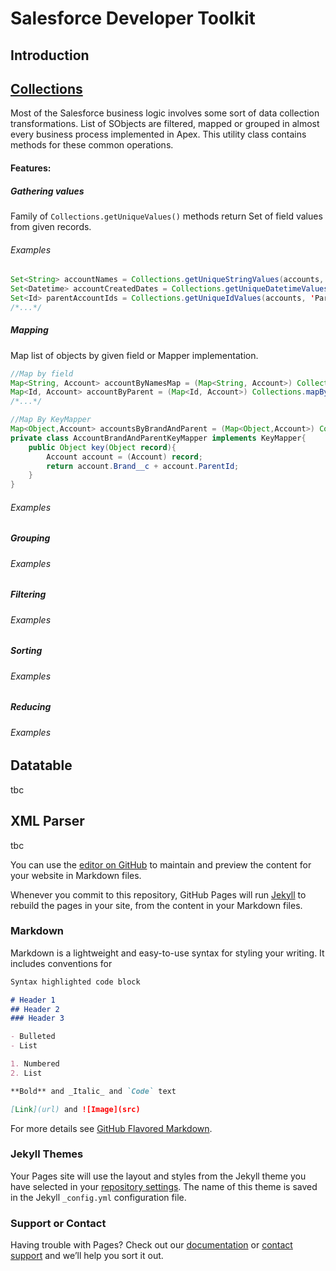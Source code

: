 # Salesforce Developer Toolkit
## Introduction


## [Collections](https://github.com/amorek/sfdc-toolkit)
Most of the Salesforce business logic involves some sort of data collection transformations.
List of SObjects are filtered, mapped or grouped in almost every business process implemented in Apex.
This utility class contains methods for these common operations.

#### Features:
##### Gathering values
Family of `Collections.getUniqueValues()` methods return Set of field values from given records.

###### Examples
```java
Set<String> accountNames = Collections.getUniqueStringValues(accounts, Account.Name);
Set<Datetime> accountCreatedDates = Collections.getUniqueDatetimeValues(accounts, Account.Datetime);
Set<Id> parentAccountIds = Collections.getUniqueIdValues(accounts, 'ParentId');
/*...*/
```

##### Mapping
Map list of objects by given field or Mapper implementation.
```java
//Map by field
Map<String, Account> accountByNamesMap = (Map<String, Account>) Collections.mapByStringField(accounts, Account.Name);
Map<Id, Account> accountByParent = (Map<Id, Account>) Collections.mapByStringField(accounts, Account.ParentId);
/*...*/

//Map By KeyMapper
Map<Object,Account> accountsByBrandAndParent = (Map<Object,Account>) Collections.mapBy(accounts, new AccountBrandAndParentKeyMapper());
private class AccountBrandAndParentKeyMapper implements KeyMapper{
    public Object key(Object record){
        Account account = (Account) record;
        return account.Brand__c + account.ParentId;
    }
}
```

###### Examples

##### Grouping
###### Examples

##### Filtering
###### Examples

##### Sorting
###### Examples

##### Reducing
###### Examples

## Datatable
tbc
## XML Parser
tbc


You can use the [editor on GitHub](https://github.com/amorek/sfdc-toolkit/edit/master/README.md) to maintain and preview the content for your website in Markdown files.

Whenever you commit to this repository, GitHub Pages will run [Jekyll](https://jekyllrb.com/) to rebuild the pages in your site, from the content in your Markdown files.



### Markdown

Markdown is a lightweight and easy-to-use syntax for styling your writing. It includes conventions for

```markdown
Syntax highlighted code block

# Header 1
## Header 2
### Header 3

- Bulleted
- List

1. Numbered
2. List

**Bold** and _Italic_ and `Code` text

[Link](url) and ![Image](src)
```

For more details see [GitHub Flavored Markdown](https://guides.github.com/features/mastering-markdown/).

### Jekyll Themes

Your Pages site will use the layout and styles from the Jekyll theme you have selected in your [repository settings](https://github.com/amorek/sfdc-toolkit/settings). The name of this theme is saved in the Jekyll `_config.yml` configuration file.

### Support or Contact

Having trouble with Pages? Check out our [documentation](https://help.github.com/categories/github-pages-basics/) or [contact support](https://github.com/contact) and we’ll help you sort it out.
